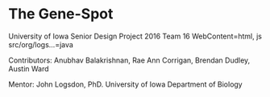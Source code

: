 # The Gene-Spot
University of Iowa Senior Design Project 2016 Team 16
WebContent=html, js
src/org/logs...=java

Contributors:
Anubhav Balakrishnan,
Rae Ann Corrigan,
Brendan Dudley,
Austin Ward

Mentor: 
John Logsdon, PhD. University of Iowa Department of Biology
